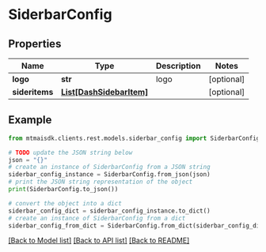 # SiderbarConfig


## Properties

Name | Type | Description | Notes
------------ | ------------- | ------------- | -------------
**logo** | **str** | logo | [optional] 
**sideritems** | [**List[DashSidebarItem]**](DashSidebarItem.md) |  | [optional] 

## Example

```python
from mtmaisdk.clients.rest.models.siderbar_config import SiderbarConfig

# TODO update the JSON string below
json = "{}"
# create an instance of SiderbarConfig from a JSON string
siderbar_config_instance = SiderbarConfig.from_json(json)
# print the JSON string representation of the object
print(SiderbarConfig.to_json())

# convert the object into a dict
siderbar_config_dict = siderbar_config_instance.to_dict()
# create an instance of SiderbarConfig from a dict
siderbar_config_from_dict = SiderbarConfig.from_dict(siderbar_config_dict)
```
[[Back to Model list]](../README.md#documentation-for-models) [[Back to API list]](../README.md#documentation-for-api-endpoints) [[Back to README]](../README.md)


